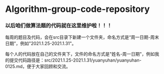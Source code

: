 # Algorithm-group-code-repository



### 以后咱们做算法题的代码就在这里维护啦！！！

每周的题目及代码，会在src目录下新建一个文件夹，命名方式是“周一日期-周末日期”，例如"2021.1.25-2021.1.31"。

每个人的代码放在自己的文件夹下，文件的命名方式是"姓名-周一日期"，例如我的提交代码路径是：src/2021.1.25-2021.1.31/yuanyuhan/yuanyuhan-0125.md，便于大家回顾和交流。



